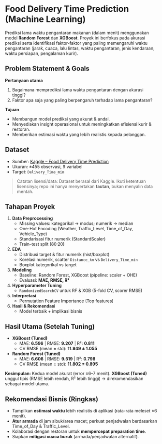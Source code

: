 # Food Delivery Time Prediction (Machine Learning)

Prediksi lama waktu pengantaran makanan (dalam menit) menggunakan model **Random Forest** dan **XGBoost**. Proyek ini berfokus pada akurasi prediksi serta identifikasi faktor-faktor yang paling memengaruhi waktu pengantaran (jarak, cuaca, lalu lintas, waktu pengantaran, jenis kendaraan, waktu persiapan, pengalaman kurir).

## Problem Statement & Goals
**Pertanyaan utama**
1) Bagaimana memprediksi lama waktu pengantaran dengan akurasi tinggi?  
2) Faktor apa saja yang paling berpengaruh terhadap lama pengantaran?

**Tujuan**
- Membangun model prediksi yang akurat & andal.
- Menyediakan insight operasional untuk meningkatkan efisiensi kurir & restoran.
- Memberikan estimasi waktu yang lebih realistis kepada pelanggan.

## Dataset
- Sumber: [Kaggle – Food Delivery Time Prediction](https://www.kaggle.com/datasets/denkuznetz/food-delivery-time-prediction)
- Ukuran: ±455 observasi, 9 variabel  
- Target: `Delivery_Time_min`

> Catatan lisensi/data: Dataset berasal dari Kaggle. Ikuti ketentuan lisensinya; repo ini hanya menyertakan **tautan**, bukan menyalin data mentah.

## Tahapan Proyek
1. **Data Preprocessing**
   - Missing values: kategorikal → modus; numerik → median
   - One-Hot Encoding (Weather, Traffic_Level, Time_of_Day, Vehicle_Type)
   - Standarisasi fitur numerik (StandardScaler)
   - Train–test split (80:20)
2. **EDA**
   - Distribusi target & fitur numerik (hist/boxplot)
   - Korelasi numerik, scatter `Distance_km` vs `Delivery_Time_min`
   - Boxplot kategorikal vs target
3. **Modeling**
   - Baseline: Random Forest, XGBoost (pipeline: scaler + OHE)
   - Evaluasi: **MAE, RMSE, R²**
4. **Hyperparameter Tuning**
   - `RandomizedSearchCV` untuk RF & XGB (5-fold CV, scorer RMSE)
5. **Interpretasi**
   - Permutation Feature Importance (Top features)
6. **Hasil & Rekomendasi**
   - Model terbaik + implikasi bisnis

## Hasil Utama (Setelah Tuning)
- **XGBoost (Tuned)**  
  - MAE: **6.596** | RMSE: **9.207** | R²: **0.811**  
  - CV RMSE (mean ± std): **11.949 ± 1.055**
- **Random Forest (Tuned)**  
  - MAE: **6.608** | RMSE: **9.519** | R²: **0.798**  
  - CV RMSE (mean ± std): **11.802 ± 0.895**

**Kesimpulan:** Kedua model akurat (error ±6–7 menit). **XGBoost (Tuned)** unggul tipis (RMSE lebih rendah, R² lebih tinggi) → direkomendasikan sebagai model utama.

## Rekomendasi Bisnis (Ringkas)
- Tampilkan **estimasi waktu** lebih realistis di aplikasi (rata-rata meleset ±6 menit).
- **Atur armada** di jam sibuk/area macet; perkuat penjadwalan berdasarkan Time_of_Day & Traffic_Level.
- Kolaborasi dengan restoran untuk **mempercepat preparation time**.
- Siapkan **mitigasi cuaca buruk** (armada/penjadwalan alternatif).
